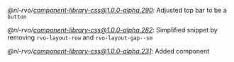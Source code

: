 *@nl-rvo/component-library-css@1.0.0-alpha.290*:
Adjusted top bar to be a `button`

*@nl-rvo/component-library-css@1.0.0-alpha.282*:
Simplified snippet by removing `rvo-layout-row` and `rvo-layout-gap--sm`

*@nl-rvo/component-library-css@1.0.0-alpha.231*:
Added component